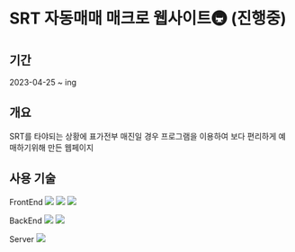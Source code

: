 # SRT 자동매매 매크로 웹사이트🚇 (진행중)

## 기간
2023-04-25 ~ ing

## 개요
SRT를 타야되는 상황에 표가전부 매진일 경우 프로그램을 이용하여 보다 편리하게 예매하기위해 만든 웹페이지

## 사용 기술
FrontEnd
<img src="https://img.shields.io/badge/HTML5-E34F26?style=for-the-badge&logo=HTML5&logoColor=white">
<img src="https://img.shields.io/badge/Sass-CC6699?style=for-the-badge&logo=Sass&logoColor=white">
<img src="https://img.shields.io/badge/React-61DAFB?style=for-the-badge&logo=React&logoColor=white">

BackEnd
<img src="https://img.shields.io/badge/Flask-000000?style=for-the-badge&logo=Flask&logoColor=white">
<img src="https://img.shields.io/badge/Python-3776AB?style=for-the-badge&logo=Python&logoColor=white">

Server
<img src="https://img.shields.io/badge/Naver-03C75A?style=for-the-badge&logo=Naver&logoColor=white">

